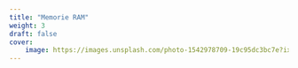 ```yaml
---
title: "Memorie RAM"
weight: 3
draft: false
cover:
    image: https://images.unsplash.com/photo-1542978709-19c95dc3bc7e?ixlib=rb-4.0.3ixid=MnwxMjA3fDB8MHxwaG90by1wYWdlfHx8fGVufDB8fHx8auto=format&fit=crop&w=1074&q=80
---
```


